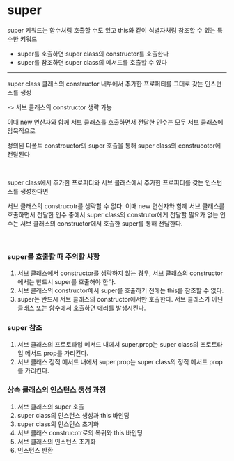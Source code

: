 # super

super 키워드는 함수처럼 호출할 수도 있고 this와 같이 식별자처럼 참조할 수 있는 특수한 키워드

- super를 호출하면 super class의 constructor를 호출한다
- super를 참조하면 super class의 메서드를 호출할 수 있다

---

super class 클래스의 constructor 내부에서 추가한 프로퍼티를 그대로 갖는 인스턴스를 생성

-> 서브 클래스의 constructor 생략 가능

이때 new 연산자와 함께 서브 클래스를 호출하면서 전달한 인수는 모두 서브 클래스에 암묵적으로

 정의된 디폴트 constrouctor의 super 호출을 통해 super class의 construcotor에 전달된다

<br>

super class에서 추가한 프로퍼티와 서브 클래스에서 추가한 프로퍼티를 갖는 인스턴스를 생성한다면

서브 클래스의 construcotr를 생략할 수 없다. 이때 new 연산자와 함께 서브 클래스를 호출하면서 전달한 인수 중에서 super class의 construtor에게 전달할 필요가 없는 인수는 서브 클래스의 constructor에서 호출한 super를 통해 전달한다.

<br>

### super를 호출할 때 주의할 사항

1. 서브 클래스에서 constructor를 생략하지 않는 경우, 서브 클래스의 constructor에서는 반드시 super를 호출해야 한다.
2. 서브 클래스의 constructor에서 super를 호출하기 전에는 this를 참조할 수 없다.
3. super는 반드시 서브 클래스의 constructor에서만 호출한다. 서브 클래스가 아닌 클래스 또는 함수에서 호출하면 에러를 발생시킨다.

### super 참조

1. 서브 클래스의 프로토타입 메서드 내에서 super.prop는 super class의 프로토타입 메서드 prop를 가리킨다.
2. 서브 클래스 정적 메서드 내에서 super.prop는 super class의 정적 메서드 prop를 가리킨다.

### 상속 클래스의 인스턴스 생성 과정

1. 서브 클래스의 super 호출
2. super class의 인스턴스 생성과 this 바인딩
3. super class의 인스턴스 초기화
4. 서브 클래스 construcotr로의 복귀와 this 바인딩
5. 서브 클래스의 인스턴스 초기화
6. 인스턴스 반환